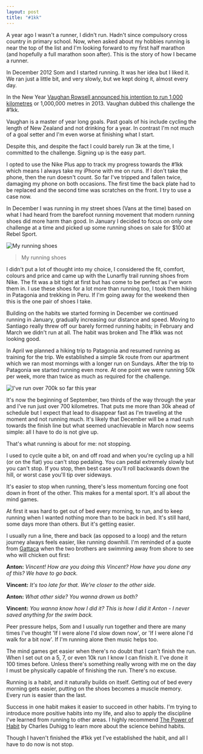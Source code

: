 ```yaml
---
layout: post
title: "#1kk"
---
```


A year ago I wasn't a runner, I didn't run. Hadn't since compulsory cross country in primary school. Now, when asked about my hobbies running is near the top of the list and I'm looking forward to my first half marathon (and hopefully a full marathon soon after). This is the story of how I became a runner.

In December 2012 Som and I started running. It was her idea but I liked it. We ran just a little bit, and very slowly, but we kept doing it, almost every day.

In the New Year [Vaughan Rowsell announced his intention to run 1,000 kilometres](http://www.8degrees.co.nz/2012/12/19/1000-1000/) or 1,000,000 metres in 2013. Vaughan dubbed this challenge the #1kk.

Vaughan is a master of year long goals. Past goals of his include cycling the length of New Zealand and not drinking for a year. In contrast I'm not much of a goal setter and I'm even worse at finishing what I start.

Despite this, and despite the fact I could barely run 3k at the time, I committed to the challenge. Signing up is the easy part.

I opted to use the Nike Plus app to track my progress towards the #1kk which means I always take my iPhone with me on runs. If I don't take the phone, then the run doesn't count. So far I've tripped and fallen twice, damaging my phone on both occasions. The first time the back plate had to be replaced and the second time was scratches on the front. I try to use a case now.

In December I was running in my street shoes (Vans at the time) based on what I had heard from the barefoot running movement that modern running shoes did more harm than good. In January I decided to focus on only one challenge at a time and picked up some running shoes on sale for $100 at Rebel Sport.

![My running shoes](http://media.tumblr.com/e1945b8d105204f61445dcda24e5bf1f/tumblr_inline_mslwy5iyK01qz4rgp.jpg)

> My running shoes

I didn't put a lot of thought into my choice, I considered the fit, comfort, colours and price and came up with the Lunarfly trail running shoes from Nike. The fit was a bit tight at first but has come to be perfect as I've worn them in. I use these shoes for a lot more than running too, I took them hiking in Patagonia and trekking in Peru. If I'm going away for the weekend then this is the one pair of shoes I take.

Building on the habits we started forming in December we continued running in January, gradually increasing our distance and speed. Moving to Santiago really threw off our barely formed running habits; in February and March we didn't run at all. The habit was broken and The #1kk was not looking good.

In April we planned a hiking trip to Patagonia and resumed running as training for the trip. We established a simple 5k route from our apartment which we ran most mornings with a longer run on Sundays. After the trip to Patagonia we started running even more. At one point we were running 50k per week, more than twice as much as required for the challenge.

![I've run over 700k so far this year](http://media.tumblr.com/6b60609d98ad4bfff0ce0c0c20fa6f58/tumblr_inline_mslwu2DJ2w1qz4rgp.png)

It's now the beginning of September, two thirds of the way through the year and I've run just over 700 kilometres. That puts me more than 30k ahead of schedule but I expect that lead to disappear fast as I'm traveling at the moment and not running much. It's likely that December will be a mad rush towards the finish line but what seemed unachievable in March now seems simple: all I have to do is not give up.

That's what running is about for me: not stopping.

I used to cycle quite a bit, on and off road and when you're cycling up a hill (or on the flat) you can't stop pedaling. You can pedal extremely slowly but you can't stop. If you stop, then best case you'll roll backwards down the hill, or worst case you'll tip over sideways.

It's easier to stop when running, there's less momentum forcing one foot down in front of the other. This makes for a mental sport. It's all about the mind games.

At first it was hard to get out of bed every morning, to run, and to keep running when I wanted nothing more than to be back in bed. It's still hard, some days more than others. But it's getting easier.

I usually run a line, there and back (as opposed to a loop) and the return journey always feels easier, like running downhill. I'm reminded of a quote from [Gattaca](http://en.wikipedia.org/wiki/Gattaca) when the two brothers are swimming away from shore to see who will chicken out first:

**Anton:** _Vincent! How are you doing this Vincent? How have you done any of this? We have to go back._

**Vincent:** _It's too late for that. We're closer to the other side._

**Anton:** _What other side? You wanna drown us both?_

**Vincent:** _You wanna know how I did it? This is how I did it Anton - I never saved anything for the swim back._

Peer pressure helps, Som and I usually run together and there are many times I've thought 'If I were alone I'd slow down now', or 'If I were alone I'd walk for a bit now'. If I'm running alone then music helps too.

The mind games get easier when there's no doubt that I can't finish the run. When I set out on a 5, 7, or even 10k run I know I can finish it. I've done it 100 times before. Unless there's something really wrong with me on the day I must be physically capable of finishing the run. There's no excuse.

Running is a habit, and it naturally builds on itself. Getting out of bed every morning gets easier, putting on the shoes becomes a muscle memory. Every run is easier than the last.

Success in one habit makes it easier to succeed in other habits. I'm trying to introduce more positive habits into my life, and also to apply the discipline I've learned from running to other areas. I highly recommend [The Power of Habit](http://www.amazon.com/The-Power-Habit-What-Business/dp/1400069289) by Charles Duhigg to learn more about the science behind habits.

Though I haven't finished the #1kk yet I've established the habit, and all I have to do now is not stop.
